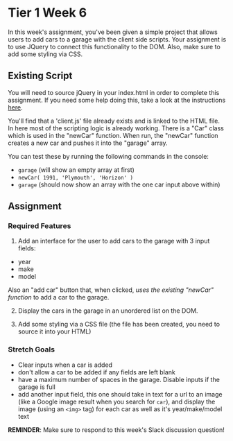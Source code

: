 # Tier 1 Week 6

In this week's assignment, you've been given a simple project that allows users to add cars to a garage with the client side scripts. Your assignment is to use JQuery to connect this functionality to the DOM. Also, make sure to add some styling via CSS.

## Existing Script
You will need to source jQuery in your index.html in order to complete this assignment. If you need some help doing this, take a look at the instructions [here](jQuery_instructions.md). 

You'll find that a 'client.js' file already exists and is linked to the HTML file. In here most of the scripting logic is already working. There is a "Car" class which is used in the "newCar" function. When run, the "newCar" function creates a new car and pushes it into the "garage" array.

You can test these by running the following commands in the console:

- ```garage``` (will show an empty array at first)
- ```newCar( 1991, 'Plymouth', 'Horizon' )```
- ```garage``` (should now show an array with the one car input above within)

## Assignment

### Required Features
1. Add an interface for the user to add cars to the garage with 3 input fields:

- year
- make
- model

Also an "add car" button that, when clicked, *uses the existing "newCar" function* to add a car to the garage.

2. Display the cars in the garage in an unordered list on the DOM.

3. Add some styling via a CSS file (the file has been created, you need to source it into your HTML)

### Stretch Goals

- Clear inputs when a car is added
- don't allow a car to be added if any fields are left blank
- have a maximum number of spaces in the garage. Disable inputs if the garage is full
- add another input field, this one should take in text for a url to an image (like a Google image result when you search for `car`), and display the image (using an `<img>` tag) for each car as well as it's year/make/model text 

**REMINDER**: Make sure to respond to this week's Slack discussion question!
